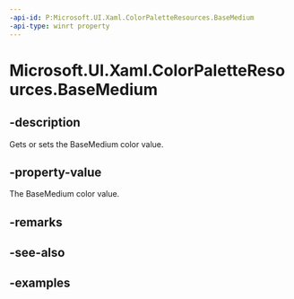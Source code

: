 ```yaml
---
-api-id: P:Microsoft.UI.Xaml.ColorPaletteResources.BaseMedium
-api-type: winrt property
---
```


<!-- Property syntax.
public IReference<Color> BaseMedium { get;  set; }
-->

# Microsoft.UI.Xaml.ColorPaletteResources.BaseMedium

## -description

Gets or sets the BaseMedium color value.

## -property-value

The BaseMedium color value.

## -remarks

## -see-also

## -examples

